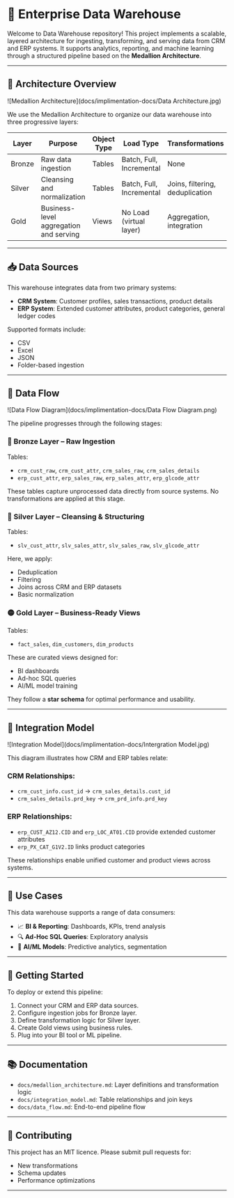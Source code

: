 # 🏢 Enterprise Data Warehouse

Welcome to Data Warehouse repository! This project implements a scalable, layered architecture for ingesting, 
transforming, and serving data from CRM and ERP systems. It supports analytics, reporting, and machine learning through a structured pipeline based on the **Medallion Architecture**.

---

## 🧱 Architecture Overview

![Medallion Architecture](docs/implimentation-docs/Data Architecture.jpg)

We use the Medallion Architecture to organize our data warehouse into three progressive layers:

| Layer   | Purpose                                | Object Type | Load Type                  | Transformations                          | Data Model         |
|---------|----------------------------------------|-------------|----------------------------|------------------------------------------|--------------------|
| Bronze  | Raw data ingestion                     | Tables      | Batch, Full, Incremental   | None                                     | Raw (No model)     |
| Silver  | Cleansing and normalization            | Tables      | Batch, Full, Incremental   | Joins, filtering, deduplication          | Normalized         |
| Gold    | Business-level aggregation and serving | Views       | No Load (virtual layer)    | Aggregation, integration                 | Star Schema, Aggregated |

---

## 📥 Data Sources

This warehouse integrates data from two primary systems:

- **CRM System**: Customer profiles, sales transactions, product details
- **ERP System**: Extended customer attributes, product categories, general ledger codes

Supported formats include:
- CSV
- Excel
- JSON
- Folder-based ingestion

---

## 🔄 Data Flow

![Data Flow Diagram](docs/implimentation-docs/Data Flow Diagram.png)

The pipeline progresses through the following stages:

### 🔹 Bronze Layer – Raw Ingestion
Tables:
- `crm_cust_raw`, `crm_cust_attr`, `crm_sales_raw`, `crm_sales_details`
- `erp_cust_attr`, `erp_sales_raw`, `erp_sales_attr`, `erp_glcode_attr`

These tables capture unprocessed data directly from source systems. No transformations are applied at this stage.

### 🔸 Silver Layer – Cleansing & Structuring
Tables:
- `slv_cust_attr`, `slv_sales_attr`, `slv_sales_raw`, `slv_glcode_attr`

Here, we apply:
- Deduplication
- Filtering
- Joins across CRM and ERP datasets
- Basic normalization

### 🟡 Gold Layer – Business-Ready Views
Tables:
- `fact_sales`, `dim_customers`, `dim_products`

These are curated views designed for:
- BI dashboards
- Ad-hoc SQL queries
- AI/ML model training

They follow a **star schema** for optimal performance and usability.

---

## 🔗 Integration Model

![Integration Model](docs/implimentation-docs/Intergration Model.jpg)

This diagram illustrates how CRM and ERP tables relate:

### CRM Relationships:
- `crm_cust_info.cust_id` → `crm_sales_details.cust_id`
- `crm_sales_details.prd_key` → `crm_prd_info.prd_key`

### ERP Relationships:
- `erp_CUST_AZ12.CID` and `erp_LOC_AT01.CID` provide extended customer attributes
- `erp_PX_CAT_G1V2.ID` links product categories

These relationships enable unified customer and product views across systems.

---

## 🎯 Use Cases

This data warehouse supports a range of data consumers:
- 📈 **BI & Reporting**: Dashboards, KPIs, trend analysis
- 🔍 **Ad-Hoc SQL Queries**: Exploratory analysis
- 🤖 **AI/ML Models**: Predictive analytics, segmentation

---

## 🚀 Getting Started

To deploy or extend this pipeline:
1. Connect your CRM and ERP data sources.
2. Configure ingestion jobs for Bronze layer.
3. Define transformation logic for Silver layer.
4. Create Gold views using business rules.
5. Plug into your BI tool or ML pipeline.

---

## 📚 Documentation

- `docs/medallion_architecture.md`: Layer definitions and transformation logic
- `docs/integration_model.md`: Table relationships and join keys
- `docs/data_flow.md`: End-to-end pipeline flow

---

## 🙌 Contributing

This project has an MIT licence. Please submit pull requests for:
- New transformations
- Schema updates
- Performance optimizations

---
